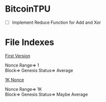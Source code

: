 # BitcoinTPU

- [ ] Implement Reduce Function for Add and Xor
# File Indexes
[First Version](https://github.com/Computer-CGuy/BitcoinTPU/blob/main/Incrementation_%7C_Satcoin_%7C_First(Genesis).ipynb) 

Nonce Range=> 1  
Block=> Genesis
Status=> Average


[1K Nonce](https://github.com/Computer-CGuy/BitcoinTPU/blob/main/Incrementation_%7C_Satcoin_%7C%201K.ipynb) 

Nonce Range=> 1K  
Block=> Genesis
Status=> Maybe Average

